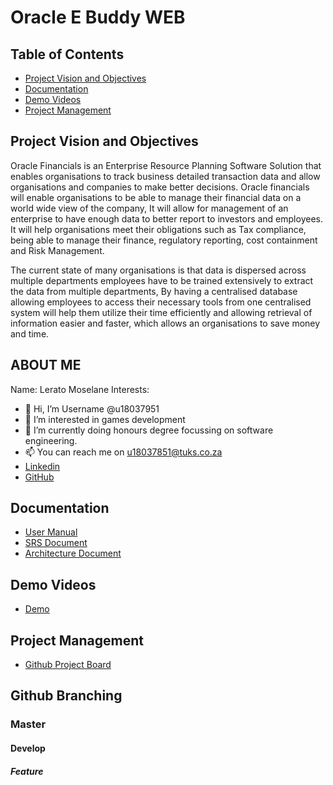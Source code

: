 # Oracle E Buddy WEB

## Table of Contents
- [Project Vision and Objectives](#project-vision-and-objectives)  
- [Documentation](#documentation)
- [Demo Videos](#demo-videos)  
- [Project Management](#project-management)
## Project Vision and Objectives
Oracle Financials is an Enterprise Resource Planning Software Solution that enables organisations to track business detailed transaction data and allow organisations and companies to make better decisions. Oracle financials will enable organisations to be able to manage their financial data on a world wide view of the company, It will allow for management of an enterprise to have enough data to better report to investors and employees. It will help organisations meet their obligations such as Tax compliance, being able to manage their finance, regulatory reporting, cost containment and Risk Management.

The current state of many organisations is that data is dispersed across multiple departments employees have to be trained extensively to extract the data from multiple departments, By having a centralised database allowing employees to access their necessary tools from one centralised system will help them utilize their time efficiently and allowing retrieval of information easier and faster, which allows an organisations to save money and time.
## ABOUT ME
Name: Lerato Moselane
Interests:
- 👋 Hi, I’m Username @u18037951 
- 👀 I’m interested in games development
- 🌱 I’m currently doing honours degree focussing on software engineering.
- 📫 You can reach me on u18037851@tuks.co.za
- [Linkedin](https://www.linkedin.com/in/lerato-moselane-b7aa9220b/)
- [GitHub](https://github.com/u18037951)
## Documentation
- [User Manual](https://drive.google.com/file/d/1MRePak0lvf7FEre8fFM_U0R9KSRXobJ1/view?usp=sharing)
- [SRS Document](https://drive.google.com/file/d/1AbZbBrYfmVr12KHqiEuUx275cP3dCVOX/view?usp=sharing)
- [Architecture Document](https://drive.google.com/file/d/1OHv-SQL8qXploLz-70bJDCk_CDAVaQ7a/view?usp=sharing)
## Demo Videos
- [Demo](https://drive.google.com/file/d/1GpG_s7svdEHvLYPreYOMP6XmjYOdJdb8/view?usp=sharing)
## Project Management
- [Github Project Board](https://github.com/u18037951/OracleEBS_General_Ledger_System/projects/2)

## Github Branching
### Master
#### Develop
##### Feature
